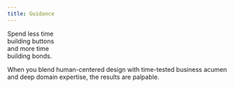 ```yaml
---
title: Guidance
---
```


<title-block>
Spend less time<br>building buttons<br>
<span>and more time<br>building bonds.</span>
</title-block>

<background color="gray">

When you blend human-centered design with time-tested business acumen and deep domain expertise, the results are palpable.
</background>

